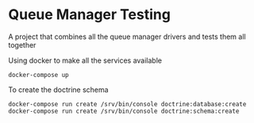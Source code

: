 Queue Manager Testing
======

A project that combines all the queue manager drivers and tests them all together

Using docker to make all the services available

    docker-compose up
    
To create the doctrine schema

    docker-compose run create /srv/bin/console doctrine:database:create
    docker-compose run create /srv/bin/console doctrine:schema:create
